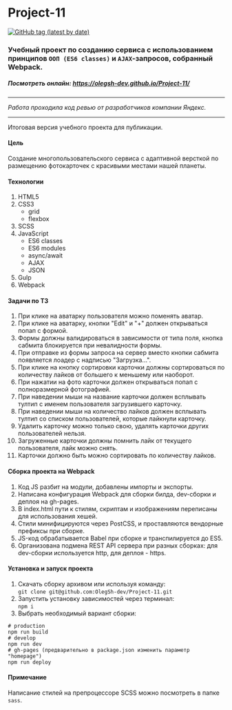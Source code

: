 # Project-11
[![GitHub tag (latest by date)](https://img.shields.io/github/v/tag/olegsh-dev/Project-11?label=version)](https://github.com/OlegSh-dev/Project-11/releases/)
### Учебный проект по созданию сервиса с использованием принципов `ООП (ES6 classes)` и `AJAX`-запросов, собранный Webpack.

##### Посмотреть онлайн: https://olegsh-dev.github.io/Project-11/
  
***
*Работа проходила код ревью от разработчиков компании Яндекс.*
***

Итоговая версия учебного проекта для публикации.

#### Цель
Создание многопользовательского сервиса с адаптивной версткой по размещению фотокарточек с красивыми местами нашей планеты.

#### Технологии
1. HTML5
2. CSS3
	- grid
	- flexbox
3. SCSS
4. JavaScript
	- ES6 classes
	- ES6 modules
	- async/await
	- AJAX
	- JSON
5. Gulp
6. Webpack

#### Задачи по ТЗ
1. При клике на аватарку пользователя можно поменять аватар.
2. При клике на аватарку, кнопки "Edit" и "+" должен открываться попап с формой.
3. Формы должны валидироваться в зависимости от типа поля, кнопка сабмита блокируется при невалидности формы.
4. При отправке из формы запроса на сервер вместо кнопки сабмита появляется лоадер с надписью "Загрузка...".
5. При клике на кнопку сортировки карточки должны сортироваться по количеству лайков от большего к меньшему или наоборот.
6. При нажатии на фото карточки должен открываться попап с полноразмерной фотографией.
7. При наведении мыши на название карточки должен всплывать тултип с именем пользователя загрузившего карточку.
8. При наведении мыши на количество лайков должен всплывать тултип со списком пользователей, которые лайкнули карточку.
9. Удалить карточку можно только свою, удалять карточки других пользователей нельзя.
10. Загруженные карточки должны помнить лайк от текущего пользователя, лайк можно снять.
11. Карточки должно быть можно сортировать по количеству лайков.

#### Сборка проекта на Webpack
1. Код JS разбит на модули, добавлены импорты и экспорты.
2. Написана конфигурация Webpack для сборки билда, dev-сборки и деплоя на gh-pages.
3. В index.html пути к стилям, скриптам и изображениям переписаны для использования хешей.
4. Стили минифицируются через PostCSS, и проставляются вендорные префиксы при сборке.
5. JS-код обрабатывается Babel при сборке и транспилируется до ES5.
6. Организована подмена REST API сервера при разных сборках: для dev-сборки используется http, для деплоя - https.

#### Установка и запуск проекта
1. Скачать сборку архивом или используя команду:  
```git clone git@github.com:OlegSh-dev/Project-11.git```
2. Запустить установку зависимостей через терминал:  
```npm i```
3. Выбрать необходимый вариант сборки:  
```
# production  
npm run build
# develop  
npm run dev
# gh-pages (предварительно в package.json изменить параметр "homepage")  
npm run deploy
```

#### Примечание
Написание стилей на препроцессоре SCSS можно посмотреть в папке `sass`.

